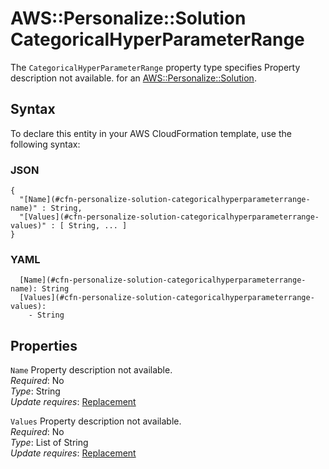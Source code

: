 # AWS::Personalize::Solution CategoricalHyperParameterRange<a name="aws-properties-personalize-solution-categoricalhyperparameterrange"></a>

<a name="aws-properties-personalize-solution-categoricalhyperparameterrange-description"></a>The `CategoricalHyperParameterRange` property type specifies Property description not available\. for an [AWS::Personalize::Solution](aws-resource-personalize-solution.md)\.

## Syntax<a name="aws-properties-personalize-solution-categoricalhyperparameterrange-syntax"></a>

To declare this entity in your AWS CloudFormation template, use the following syntax:

### JSON<a name="aws-properties-personalize-solution-categoricalhyperparameterrange-syntax.json"></a>

```
{
  "[Name](#cfn-personalize-solution-categoricalhyperparameterrange-name)" : String,
  "[Values](#cfn-personalize-solution-categoricalhyperparameterrange-values)" : [ String, ... ]
}
```

### YAML<a name="aws-properties-personalize-solution-categoricalhyperparameterrange-syntax.yaml"></a>

```
  [Name](#cfn-personalize-solution-categoricalhyperparameterrange-name): String
  [Values](#cfn-personalize-solution-categoricalhyperparameterrange-values): 
    - String
```

## Properties<a name="aws-properties-personalize-solution-categoricalhyperparameterrange-properties"></a>

`Name`  <a name="cfn-personalize-solution-categoricalhyperparameterrange-name"></a>
Property description not available\.  
*Required*: No  
*Type*: String  
*Update requires*: [Replacement](https://docs.aws.amazon.com/AWSCloudFormation/latest/UserGuide/using-cfn-updating-stacks-update-behaviors.html#update-replacement)

`Values`  <a name="cfn-personalize-solution-categoricalhyperparameterrange-values"></a>
Property description not available\.  
*Required*: No  
*Type*: List of String  
*Update requires*: [Replacement](https://docs.aws.amazon.com/AWSCloudFormation/latest/UserGuide/using-cfn-updating-stacks-update-behaviors.html#update-replacement)